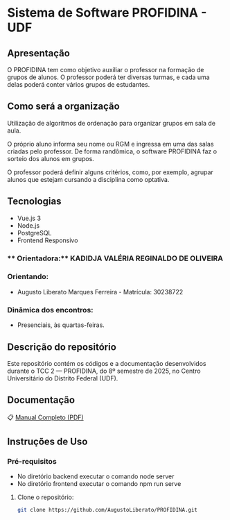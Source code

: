 # Sistema de Software PROFIDINA - UDF

## Apresentação
O PROFIDINA tem como objetivo auxiliar o professor na formação de grupos de alunos. O professor poderá ter diversas turmas, e cada uma delas poderá conter vários grupos de estudantes.

##  Como será a organização
Utilização de algoritmos de ordenação para organizar grupos em sala de aula.

O próprio aluno informa seu nome ou RGM e ingressa em uma das salas criadas pelo professor. De forma randômica, o software PROFIDINA faz o sorteio dos alunos em grupos.

O professor poderá definir alguns critérios, como, por exemplo, agrupar alunos que estejam cursando a disciplina como optativa.
  
## Tecnologias 
-  Vue.js 3
-  Node.js
-  PostgreSQL
-  Frontend Responsivo
  
### ** Orientadora:** KADIDJA VALÉRIA REGINALDO DE OLIVEIRA

###  Orientando:
- Augusto Liberato Marques Ferreira - Matrícula: 30238722 

###  Dinâmica dos encontros:
- Presenciais, às quartas-feiras.

## Descrição do repositório

Este repositório contém os códigos e a documentação desenvolvidos durante o TCC 2 — PROFIDINA, do 8º semestre de 2025, no Centro Universitário do Distrito Federal (UDF).

## Documentação 

📋 [Manual Completo (PDF)](./manual-profidina.pdf)

##  Instruções de Uso

### Pré-requisitos
- No diretório backend executar o comando  node server  
- No diretório frontend executar o comando npm run serve  

1. Clone o repositório:
   ```bash
   git clone https://github.com/AugustoLiberato/PROFIDINA.git
   
   ```

